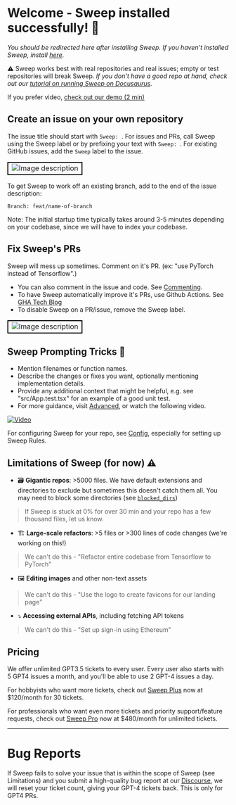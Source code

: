 # Welcome - Sweep installed successfully! 🎉

*You should be redirected here after installing Sweep. If you haven't installed Sweep, install [here](https://github.com/apps/sweep-ai).*

⚠️ Sweep works best with real repositories and real issues; empty or test repositories will break Sweep. *If you don't have a good repo at hand, check out our [tutorial on running Sweep on Docusaurus](https://docs.sweep.dev/usage/tutorial).*

If you prefer video, [check out our demo (2 min)](https://www.youtube.com/watch?v=fr5V5EWVcyM&lc=UgxM_ZzFiFYfjo1ADU54AaABAg)

## Create an issue on your own repository
The issue title should start with `Sweep: `. For issues and PRs, call Sweep using the Sweep label or by prefixing your text with `Sweep: `. For existing GitHub issues, add the `Sweep` label to the issue.

<table>
  <tr>
    <td style="border: 2px solid black;">
      <img src="https://github.com/sweepai/sweep/assets/44910023/68b345eb-0ae5-455e-a1a3-c388b1f032f6" alt="Image description">
    </td>
  </tr>
</table>

To get Sweep to work off an existing branch, add to the end of the issue description:

```
Branch: feat/name-of-branch
```

Note: The initial startup time typically takes around 3-5 minutes depending on your codebase, since we will have to index your codebase.

## Fix Sweep's PRs

Sweep will mess up sometimes. Comment on it's PR. (ex: "use PyTorch instead of Tensorflow".)
- You can also comment in the issue and code. See [Commenting](https://docs.sweep.dev/usage/advanced#giving-sweep-feedback).
- To have Sweep automatically improve it's PRs, use Github Actions. See [GHA Tech Blog](https://docs.sweep.dev/blogs/giving-dev-tools)
- To disable Sweep on a PR/issue, remove the Sweep label.


<table>
  <tr>
    <td style="border: 2px solid black;">
      <img src="https://github.com/sweepai/sweep/assets/44910023/9323aa0c-0f32-4da1-89bc-418e44372d8b" alt="Image description">
    </td>
  </tr>
</table>


## Sweep Prompting Tricks 📝

* Mention filenames or function names.
* Describe the changes or fixes you want, optionally mentioning implementation details.
* Provide any additional context that might be helpful, e.g. see "src/App.test.tsx" for an example of a good unit test.
* For more guidance, visit [Advanced](https://docs.sweep.dev/usage/advanced), or watch the following video.

[![Video](http://img.youtube.com/vi/Qn9vB71R4UM/0.jpg)](http://www.youtube.com/watch?v=Qn9vB71R4UM "Advanced Sweep Tricks and Feedback Tips")

For configuring Sweep for your repo, see [Config](https://docs.sweep.dev/usage/config), especially for setting up Sweep Rules.

## Limitations of Sweep (for now) ⚠️

* 🗃️ **Gigantic repos**: >5000 files. We have default extensions and directories to exclude but sometimes this doesn't catch them all. You may need to block some directories (see [`blocked_dirs`](https://docs.sweep.dev/usage/config#blocked_dirs))
> If Sweep is stuck at 0% for over 30 min and your repo has a few thousand files, let us know.


* 🏗️ **Large-scale refactors**: >5 files or >300 lines of code changes (we're working on this!)
> We can't do this - "Refactor entire codebase from Tensorflow to PyTorch"


* 🖼️ **Editing images** and other non-text assets
> We can't do this - "Use the logo to create favicons for our landing page"


* ⤵️ **Accessing external APIs**, including fetching API tokens
> We can't do this - "Set up sign-in using Ethereum"

## Pricing
We offer unlimited GPT3.5 tickets to every user. Every user also starts with 5 GPT4 issues a month, and you'll be able to use 2 GPT-4 issues a day.

For hobbyists who want more tickets, check out [Sweep Plus](https://buy.stripe.com/7sI5np26l1H24QU7sA) now at $120/month for 30 tickets.

For professionals who want even more tickets and priority support/feature requests, check out [Sweep Pro](https://buy.stripe.com/00g5npeT71H2gzCfZ8) now at $480/month for unlimited tickets.

---

# Bug Reports

If Sweep fails to solve your issue that is within the scope of Sweep (see Limitations) and you submit a high-quality bug report at our [Discourse](https://community.sweep.dev/), we will reset your ticket count, giving your GPT-4 tickets back. This is only for GPT4 PRs.
